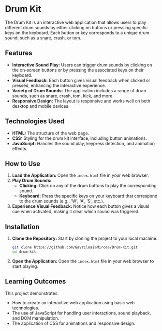 # Drum Kit

The Drum Kit is an interactive web application that allows users to play different drum sounds by either clicking on buttons or pressing specific keys on the keyboard. Each button or key corresponds to a unique drum sound, such as a snare, crash, or tom.

## Features

- **Interactive Sound Play:** Users can trigger drum sounds by clicking on the on-screen buttons or by pressing the associated keys on their keyboard.
- **Visual Feedback:** Each button gives visual feedback when clicked or pressed, enhancing the interactive experience.
- **Variety of Drum Sounds:** The application includes a range of drum sounds, such as snare, crash, tom, kick, and more.
- **Responsive Design:** The layout is responsive and works well on both desktop and mobile devices.

## Technologies Used

- **HTML:** The structure of the web page.
- **CSS:** Styling for the drum kit interface, including button animations.
- **JavaScript:** Handles the sound play, keypress detection, and animation effects.

## How to Use

1. **Load the Application:** Open the `index.html` file in your web browser.
2. **Play Drum Sounds:** 
   - **Clicking:** Click on any of the drum buttons to play the corresponding sound.
   - **Keyboard:** Press the specific keys on your keyboard that correspond to the drum sounds (e.g., 'W', 'A', 'S', etc.).
3. **Experience Visual Feedback:** Notice how each button gives a visual cue when activated, making it clear which sound was triggered.

## Installation

1. **Clone the Repository:** Start by cloning the project to your local machine.

    ```bash
    git clone https://github.com/GavriloaiaMircea/Drum-Kit.git
    cd drum-kit
    ```

2. **Open the Application:** Open the `index.html` file in your web browser to start playing.

## Learning Outcomes

This project demonstrates:

- How to create an interactive web application using basic web technologies.
- The use of JavaScript for handling user interactions, sound playback, and DOM manipulation.
- The application of CSS for animations and responsive design.

